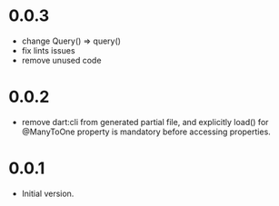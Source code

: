 # 0.0.3

* change Query() => query()
* fix lints issues
* remove unused code

# 0.0.2

* remove dart:cli from generated partial file, and explicitly load() for @ManyToOne property is mandatory before accessing properties.

# 0.0.1

* Initial version.
